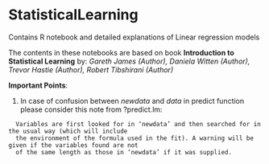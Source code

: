 # StatisticalLearning
Contains R notebook and detailed explanations of Linear regression models

The contents in these notebooks are based on book **Introduction to Statistical Learning** by:
_Gareth James (Author), Daniela Witten (Author), Trevor Hastie (Author), Robert Tibshirani (Author)_

**Important Points**:
1. In case of confusion between _newdata_ and _data_ in predict function please consider this note from ?predict.lm:
```
  Variables are first looked for in ‘newdata’ and then searched for in the usual way (which will include 
  the environment of the formula used in the fit). A warning will be given if the variables found are not 
  of the same length as those in ‘newdata’ if it was supplied.
```
